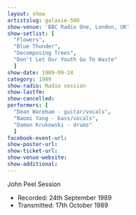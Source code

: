 ```yaml
---
layout: show
artistslug: galaxie-500
show-venue: 'BBC Radio One, London, UK'
show-setlist: [
  "Flowers",
  "Blue Thunder",
  "Decomposing Trees",
  "Don't Let Our Youth Go To Waste"
  ]
show-date: 1989-09-24
category: 1989
show-radio: Radio session
show-lastfm: 
show-cancelled: 
performers: [
  "Dean Wareham - guitar/vocals",
  "Naomi Yang - bass/vocals",
  "Damon Krukowski - drums"
  ]
facebook-event-url: 
show-poster-url: 
show-ticket-url: 
show-venue-website: 
show-additional: 
---
```


John Peel Session<ul><li>Recorded: 24th September 1989</li><li>Transmitted: 17th October 1989</li></ul>